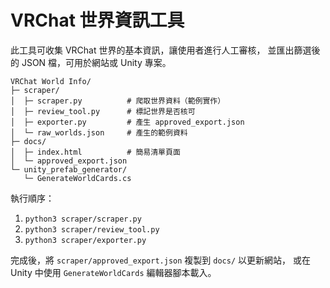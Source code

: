 # VRChat 世界資訊工具

此工具可收集 VRChat 世界的基本資訊，讓使用者進行人工審核，
並匯出篩選後的 JSON 檔，可用於網站或 Unity 專案。

```
VRChat World Info/
├─ scraper/
│  ├─ scraper.py          # 爬取世界資料（範例實作）
│  ├─ review_tool.py      # 標記世界是否核可
│  ├─ exporter.py         # 產生 approved_export.json
│  └─ raw_worlds.json     # 產生的範例資料
├─ docs/
│  ├─ index.html          # 簡易清單頁面
│  └─ approved_export.json
└─ unity_prefab_generator/
   └─ GenerateWorldCards.cs
```

執行順序：

1. `python3 scraper/scraper.py`
2. `python3 scraper/review_tool.py`
3. `python3 scraper/exporter.py`

完成後，將 `scraper/approved_export.json` 複製到 `docs/` 以更新網站，
或在 Unity 中使用 `GenerateWorldCards` 編輯器腳本載入。
